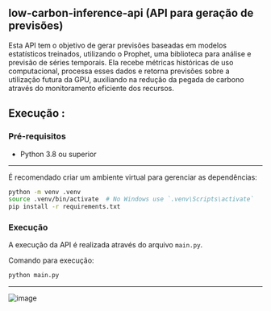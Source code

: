 ## low-carbon-inference-api (API para geração de previsões)

Esta API tem o objetivo de gerar previsões baseadas em modelos estatísticos treinados, utilizando o Prophet, uma biblioteca para análise e previsão de séries temporais. Ela recebe métricas históricas de uso computacional, processa esses dados e retorna previsões sobre a utilização futura da GPU, auxiliando na redução da pegada de carbono através do monitoramento eficiente dos recursos.

## Execução : 

### Pré-requisitos

- Python 3.8 ou superior

---

É recomendado criar um ambiente virtual para gerenciar as dependências:

```bash
python -m venv .venv
source .venv/bin/activate  # No Windows use `.venv\Scripts\activate`
pip install -r requirements.txt
```

### Execução

A execução da API é realizada através do arquivo `main.py`.

Comando para execução:

```bash
python main.py
```

---

![image](https://github.com/user-attachments/assets/263ca7f1-e725-4ef4-bea9-8a38dede3c8b)


